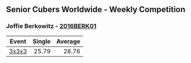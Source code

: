 ## Senior Cubers Worldwide - Weekly Competition
### Joffie Berkowitz - [2016BERK01](https://www.worldcubeassociation.org/persons/2016BERK01)

| Event | Single | Average |
| -- | --: | --: |
| [3x3x3](joffie_berkowitz/333.md) | 25.79 | 28.76 |  |

<!-- Global site tag (gtag.js) - Google Analytics -->
<script async src="https://www.googletagmanager.com/gtag/js?id=UA-86348435-3"></script>
<script>window.dataLayer = window.dataLayer || []; function gtag() {dataLayer.push(arguments);} gtag('js', new Date()); gtag('config', 'UA-86348435-3');</script>
